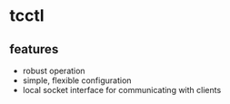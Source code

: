 # tcctl

## features

- robust operation
- simple, flexible configuration
- local socket interface for communicating with clients
